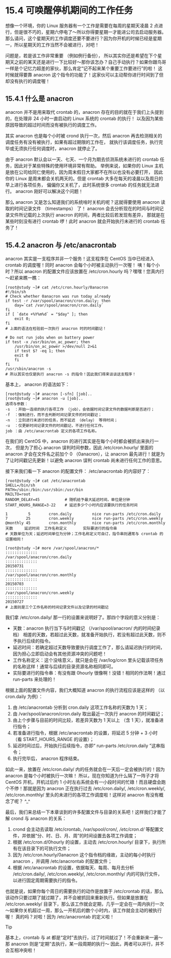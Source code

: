 # 15.4 可唤醒停机期间的工作任务

想像一个环境，你的 Linux 服务器有一个工作是需要在每周的星期天凌晨 2 点进行，但是很不巧的，星期六停电了～所以你得要星期一才能进公司去启动服务器。 那么请问，这个星期天的工作调度还要不要进行？因为你开机的时候已经是星期一，所以星期天的工作当然不会被进行，对吧！

问题是，若是该工作非常重要 （例如例行备份）， 所以其实你还是希望在下个星期天之前的某天还是进行一下比较好～那你该怎办？自己手动执行？如果你跟鸟哥一样是个记忆力超差的家伙，那么肯定“记不起来某个重要工作要进行”的啦！ 这时候就得要靠 anacron 这个指令的功能了！这家伙可以主动帮你进行时间到了但却没有执行的调度喔！

## 15.4.1 什么是 anacron

anacron 并不是用来取代 crontab 的，anacron 存在的目的就在于我们上头提到的，在处理非 24 小时一直启动的 Linux 系统的 crontab 的执行！ 以及因为某些原因导致的超过时间而没有被执行的调度工作。

其实 anacron 也是每个小时被 crond 执行一次，然后 anacron 再去检测相关的调度任务有没有被执行，如果有超过期限的工作在， 就执行该调度任务，执行完毕或无须执行任何调度时，anacron 就停止了。

由于 anacron 默认会以一天、七天、一个月为期去侦测系统未进行的 crontab 任务，因此对于某些特殊的使用环境非常有帮助。 举例来说，如果你的 Linux 主机是放在公司给同仁使用的，因为周末假日大家都不在所以也没有必要打开， 因此你的 Linux 是周末都会关机两天的。但是 crontab 大多在每天的凌晨以及周日的早上进行各项任务， 偏偏你又关机了，此时系统很多 crontab 的任务就无法进行。 anacron 刚好可以解决这个问题！

那么 anacron 又是怎么知道我们的系统啥时关机的呢？这就得要使用 anacron 读取的时间记录文件 （timestamps） 了！ anacron 会去分析现在的时间与时间记录文件所记载的上次执行 anacron 的时间，两者比较后若发现有差异， 那就是在某些时刻没有进行 crontab 啰！此时 anacron 就会开始执行未进行的 crontab 任务了！

## 15.4.2 anacron 与 /etc/anacrontab

anacron 其实是一支程序并非一个服务！这支程序在 CentOS 当中已经进入 crontab 的调度喔！同时 anacron 会每个小时被主动执行一次喔！ 咦！每个小时？所以 anacron 的配置文件应该放置在 /etc/cron.hourly 吗？嘿嘿！您真内行～赶紧来瞧一瞧：

```shell
[root@study ~]# cat /etc/cron.hourly/0anacron
#!/bin/sh
# Check whether 0anacron was run today already
if test -r /var/spool/anacron/cron.daily; then
    day=`cat /var/spool/anacron/cron.daily`
fi
if [ `date +%Y%m%d` = "$day" ]; then
    exit 0;
fi
# 上面的语法在检验前一次执行 anacron 时的时间戳记！

# Do not run jobs when on battery power
if test -x /usr/bin/on_ac_power; then
    /usr/bin/on_ac_power >/dev/null 2>&1
    if test $? -eq 1; then
    exit 0
    fi
fi
/usr/sbin/anacron -s
# 所以其实也仅是执行 anacron -s 的指令！因此我们得来谈谈这支程序！
```

基本上， anacron 的语法如下：

```shell
[root@study ~]# anacron [-sfn] [job]..
[root@study ~]# anacron -u [job]..
选项与参数：
-s  ：开始一连续的执行各项工作 （job），会依据时间记录文件的数据判断是否进行；
-f  ：强制进行，而不去判断时间记录文件的时间戳记；
-n  ：立刻进行未进行的任务，而不延迟 （delay） 等待时间；
-u  ：仅更新时间记录文件的时间戳记，不进行任何工作。
job ：由 /etc/anacrontab 定义的各项工作名称。
```

在我们的 CentOS 中，anacron 的进行其实是在每个小时都会被抓出来执行一次， 但是为了担心 anacron 误判时间参数，因此 /etc/cron.hourly/ 里面的 anacron 才会在文件名之前加个 0 （0anacron），让 anacron 最先进行！就是为了让时间戳记先更新！以避免 anacron 误判 crontab 尚未进行任何工作的意思。

接下来我们看一下 anacron 的配置文件： /etc/anacrontab 的内容好了：

```shell
[root@study ~]# cat /etc/anacrontab
SHELL=/bin/sh
PATH=/sbin:/bin:/usr/sbin:/usr/bin
MAILTO=root
RANDOM_DELAY=45           # 随机给予最大延迟时间，单位是分钟
START_HOURS_RANGE=3-22    # 延迟多少个小时内应该要执行的任务时间

1         5        cron.daily         nice run-parts /etc/cron.daily
7        25        cron.weekly        nice run-parts /etc/cron.weekly
@monthly 45        cron.monthly       nice run-parts /etc/cron.monthly
天数     延迟时间  工作名称定义       实际要进行的指令串
# 天数单位为天；延迟时间单位为分钟；工作名称定义可自订，指令串则通常与 crontab 的设置相同！

[root@study ~]# more /var/spool/anacron/*
::::::::::::::
/var/spool/anacron/cron.daily
::::::::::::::
20150731
::::::::::::::
/var/spool/anacron/cron.monthly
::::::::::::::
20150703
::::::::::::::
/var/spool/anacron/cron.weekly
::::::::::::::
20150727
# 上面则是三个工作名称的时间记录文件以及记录的时间戳记
```

我们拿 /etc/cron.daily/ 那一行的设置来说明好了。那四个字段的意义分别是：

-   天数：anacron 执行当下与时间戳记 （/var/spool/anacron/ 内的时间纪录档） 相差的天数，若超过此天数，就准备开始执行，若没有超过此天数，则不予执行后续的指令。
-   延迟时间：若确定超过天数导致要执行调度工作了，那么请延迟执行的时间，因为担心立即启动会有其他资源冲突的问题吧！
-   工作名称定义：这个没啥意义，就只是会在 /var/log/cron 里头记载该项任务的名称这样！通常与后续的目录资源名称相同即可。
-   实际要进行的指令串：有没有跟 0hourly 很像啊！没错！相同的作法啊！通过 run-parts 来处理的！

根据上面的配置文件内容，我们大概知道 anacron 的执行流程应该是这样的 （以 cron.daily 为例）：

1.  由 /etc/anacrontab 分析到 cron.daily 这项工作名称的天数为 1 天；
2.  由 /var/spool/anacron/cron.daily 取出最近一次执行 anacron 的时间戳记；
3.  由上个步骤与目前的时间比较，若差异天数为 1 天以上 （含 1 天），就准备进行指令；
4.  若准备进行指令，根据 /etc/anacrontab 的设置，将延迟 5 分钟 + 3 小时 （看 START_HOURS_RANGE 的设置）；
5.  延迟时间过后，开始执行后续指令，亦即“ run-parts /etc/cron.daily ”这串指令；
6.  执行完毕后， anacron 程序结束。

如此一来，放置在 /etc/cron.daily/ 内的任务就会在一天后一定会被执行的！因为 anacron 是每个小时被执行一次嘛！ 所以，现在你知道为什么隔了一阵子才将 CentOS 开机，开机过后约 1 小时左右系统会有一小段时间的忙碌！而且硬盘会跑个不停！那就是因为 anacron 正在执行过去 /etc/cron.daily/, /etc/cron.weekly/, /etc/cron.monthly/ 里头的未进行的各项工作调度啦！这样对 anacron 有没有概念了呢？ ^\_^

最后，我们来总结一下本章谈到的许多配置文件与目录的关系吧！这样我们才能了解 crond 与 anacron 的关系：

1.  crond 会主动去读取 /etc/crontab, /var/spool/cron/*, /etc/cron.d/* 等配置文件，并依据“分、时、日、月、周”的时间设置去各项工作调度；
2.  根据 /etc/cron.d/0hourly 的设置，主动去 /etc/cron.hourly/ 目录下，执行所有在该目录下的可执行文件；
3.  因为 /etc/cron.hourly/0anacron 这个指令档的缘故，主动的每小时执行 anacron ，并调用 /etc/anacrontab 的配置文件；
4.  根据 /etc/anacrontab 的设置，依据每天、每周、每月去分析 /etc/cron.daily/, /etc/cron.weekly/, /etc/cron.monthly/ 内的可执行文件，以进行固定周期需要执行的指令。

也就是说，如果你每个周日的需要执行的动作是放置于 /etc/crontab 的话，那么该动作只要过期了就过期了，并不会被抓回来重新执行。但如果是放置在 /etc/cron.weekly/ 目录下，那么该工作就会定期，几乎一定会在一周内执行一次～如果你关机超过一周，那么一开机后的数个小时内，该工作就会主动的被执行喔！ 真的吗？对啦！因为 /etc/anacrontab 的定义啦！



> [!TIP]
> 基本上，crontab 与 at 都是“定时”去执行，过了时间就过了！不会重新来一遍～那 anacron 则是“定期”去执行，某一段周期的执行～ 因此，两者可以并行，并不会互相冲突啦！